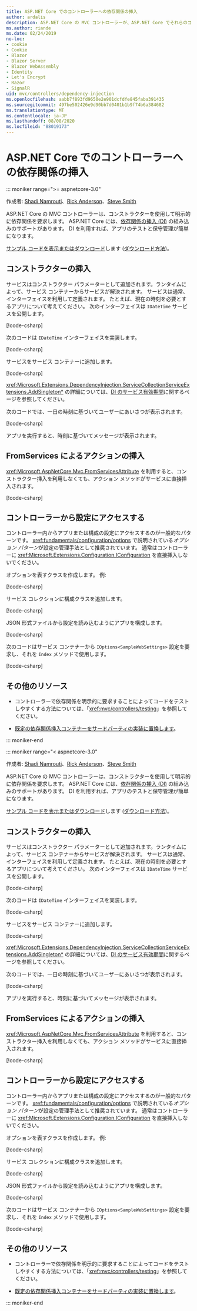 ```yaml
---
title: ASP.NET Core でのコントローラーへの依存関係の挿入
author: ardalis
description: ASP.NET Core の MVC コントローラーが、ASP.NET Core でそれらのコンストラクターと依存関係の挿入を使用して、明示的にそれらの依存関係を要求する方法について説明します。
ms.author: riande
ms.date: 02/24/2019
no-loc:
- cookie
- Cookie
- Blazor
- Blazor Server
- Blazor WebAssembly
- Identity
- Let's Encrypt
- Razor
- SignalR
uid: mvc/controllers/dependency-injection
ms.openlocfilehash: aabb7f893fd9650e2e901dcfdfe845faba391435
ms.sourcegitcommit: 497be502426e9d90bb7d0401b1b9f74b6a384682
ms.translationtype: MT
ms.contentlocale: ja-JP
ms.lasthandoff: 08/08/2020
ms.locfileid: "88019173"
---
```

# <a name="dependency-injection-into-controllers-in-aspnet-core"></a>ASP.NET Core でのコントローラーへの依存関係の挿入

::: moniker range=">= aspnetcore-3.0"

作成者: [Shadi Namrouti](https://github.com/shadinamrouti)、[Rick Anderson](https://twitter.com/RickAndMSFT)、[Steve Smith](https://github.com/ardalis)

ASP.NET Core の MVC コントローラーは、コンストラクターを使用して明示的に依存関係を要求します。 ASP.NET Core には、[依存関係の挿入 (DI)](xref:fundamentals/dependency-injection) の組み込みのサポートがあります。 DI を利用すれば、アプリのテストと保守管理が簡単になります。

[サンプル コードを表示またはダウンロード](https://github.com/dotnet/AspNetCore.Docs/tree/master/aspnetcore/mvc/controllers/dependency-injection/sample)します ([ダウンロード方法](xref:index#how-to-download-a-sample))。

## <a name="constructor-injection"></a>コンストラクターの挿入

サービスはコンストラクター パラメーターとして追加されます。ランタイムによって、サービス コンテナーからサービスが解決されます。 サービスは通常、インターフェイスを利用して定義されます。 たとえば、現在の時刻を必要とするアプリについて考えてください。 次のインターフェイスは `IDateTime` サービスを公開します。

[!code-csharp[](dependency-injection/3.1sample/ControllerDI/Interfaces/IDateTime.cs?name=snippet)]

次のコードは `IDateTime` インターフェイスを実装します。

[!code-csharp[](dependency-injection/3.1sample/ControllerDI/Services/SystemDateTime.cs?name=snippet)]

サービスをサービス コンテナーに追加します。

[!code-csharp[](dependency-injection/3.1sample/ControllerDI/Startup1.cs?name=snippet&highlight=3)]

<xref:Microsoft.Extensions.DependencyInjection.ServiceCollectionServiceExtensions.AddSingleton*> の詳細については、[DI のサービス有効期間](xref:fundamentals/dependency-injection#service-lifetimes)に関するページを参照してください。

次のコードでは、一日の時刻に基づいてユーザーにあいさつが表示されます。

[!code-csharp[](dependency-injection/3.1sample/ControllerDI/Controllers/HomeController.cs?name=snippet)]

アプリを実行すると、時刻に基づいてメッセージが表示されます。

## <a name="action-injection-with-fromservices"></a>FromServices によるアクションの挿入

<xref:Microsoft.AspNetCore.Mvc.FromServicesAttribute> を利用すると、コンストラクター挿入を利用しなくても、アクション メソッドがサービスに直接挿入されます。

[!code-csharp[](dependency-injection/3.1sample/ControllerDI/Controllers/HomeController.cs?name=snippet2)]

## <a name="access-settings-from-a-controller"></a>コントローラーから設定にアクセスする

コントローラー内からアプリまたは構成の設定にアクセスするのが一般的なパターンです。 <xref:fundamentals/configuration/options> で説明されている*オプション パターン*が設定の管理手法として推奨されています。 通常はコントローラーに <xref:Microsoft.Extensions.Configuration.IConfiguration> を直接挿入しないでください。

オプションを表すクラスを作成します。 例:

[!code-csharp[](dependency-injection/3.1sample/ControllerDI/Models/SampleWebSettings.cs?name=snippet)]

サービス コレクションに構成クラスを追加します。

[!code-csharp[](dependency-injection/3.1sample/ControllerDI/Startup.cs?highlight=4&name=snippet1)]

JSON 形式ファイルから設定を読み込むようにアプリを構成します。

[!code-csharp[](dependency-injection/3.1sample/ControllerDI/Program.cs?name=snippet&range=10-15)]

次のコードはサービス コンテナーから `IOptions<SampleWebSettings>` 設定を要求し、それを `Index` メソッドで使用します。

[!code-csharp[](dependency-injection/3.1sample/ControllerDI/Controllers/SettingsController.cs?name=snippet)]

## <a name="additional-resources"></a>その他のリソース

* コントローラーで依存関係を明示的に要求することによってコードをテストしやすくする方法については、「<xref:mvc/controllers/testing>」を参照してください。

* [既定の依存関係挿入コンテナーをサードパーティの実装に置換します](xref:fundamentals/dependency-injection#default-service-container-replacement)。

::: moniker-end

::: moniker range="< aspnetcore-3.0"

作成者: [Shadi Namrouti](https://github.com/shadinamrouti)、[Rick Anderson](https://twitter.com/RickAndMSFT)、[Steve Smith](https://github.com/ardalis)

ASP.NET Core の MVC コントローラーは、コンストラクターを使用して明示的に依存関係を要求します。 ASP.NET Core には、[依存関係の挿入 (DI)](xref:fundamentals/dependency-injection) の組み込みのサポートがあります。 DI を利用すれば、アプリのテストと保守管理が簡単になります。

[サンプル コードを表示またはダウンロード](https://github.com/dotnet/AspNetCore.Docs/tree/master/aspnetcore/mvc/controllers/dependency-injection/sample)します ([ダウンロード方法](xref:index#how-to-download-a-sample))。

## <a name="constructor-injection"></a>コンストラクターの挿入

サービスはコンストラクター パラメーターとして追加されます。ランタイムによって、サービス コンテナーからサービスが解決されます。 サービスは通常、インターフェイスを利用して定義されます。 たとえば、現在の時刻を必要とするアプリについて考えてください。 次のインターフェイスは `IDateTime` サービスを公開します。

[!code-csharp[](dependency-injection/sample/ControllerDI/Interfaces/IDateTime.cs?name=snippet)]

次のコードは `IDateTime` インターフェイスを実装します。

[!code-csharp[](dependency-injection/sample/ControllerDI/Services/SystemDateTime.cs?name=snippet)]

サービスをサービス コンテナーに追加します。

[!code-csharp[](dependency-injection/sample/ControllerDI/Startup1.cs?name=snippet&highlight=3)]

<xref:Microsoft.Extensions.DependencyInjection.ServiceCollectionServiceExtensions.AddSingleton*> の詳細については、[DI のサービス有効期間](xref:fundamentals/dependency-injection#service-lifetimes)に関するページを参照してください。

次のコードでは、一日の時刻に基づいてユーザーにあいさつが表示されます。

[!code-csharp[](dependency-injection/sample/ControllerDI/Controllers/HomeController.cs?name=snippet)]

アプリを実行すると、時刻に基づいてメッセージが表示されます。

## <a name="action-injection-with-fromservices"></a>FromServices によるアクションの挿入

<xref:Microsoft.AspNetCore.Mvc.FromServicesAttribute> を利用すると、コンストラクター挿入を利用しなくても、アクション メソッドがサービスに直接挿入されます。

[!code-csharp[](dependency-injection/sample/ControllerDI/Controllers/HomeController.cs?name=snippet2)]

## <a name="access-settings-from-a-controller"></a>コントローラーから設定にアクセスする

コントローラー内からアプリまたは構成の設定にアクセスするのが一般的なパターンです。 <xref:fundamentals/configuration/options> で説明されている*オプション パターン*が設定の管理手法として推奨されています。 通常はコントローラーに <xref:Microsoft.Extensions.Configuration.IConfiguration> を直接挿入しないでください。

オプションを表すクラスを作成します。 例:

[!code-csharp[](dependency-injection/sample/ControllerDI/Models/SampleWebSettings.cs?name=snippet)]

サービス コレクションに構成クラスを追加します。

[!code-csharp[](dependency-injection/sample/ControllerDI/Startup.cs?highlight=4&name=snippet1)]

JSON 形式ファイルから設定を読み込むようにアプリを構成します。

[!code-csharp[](dependency-injection/sample/ControllerDI/Program.cs?name=snippet&range=10-15)]

次のコードはサービス コンテナーから `IOptions<SampleWebSettings>` 設定を要求し、それを `Index` メソッドで使用します。

[!code-csharp[](dependency-injection/sample/ControllerDI/Controllers/SettingsController.cs?name=snippet)]

## <a name="additional-resources"></a>その他のリソース

* コントローラーで依存関係を明示的に要求することによってコードをテストしやすくする方法については、「<xref:mvc/controllers/testing>」を参照してください。

* [既定の依存関係挿入コンテナーをサードパーティの実装に置換します](xref:fundamentals/dependency-injection#default-service-container-replacement)。

::: moniker-end